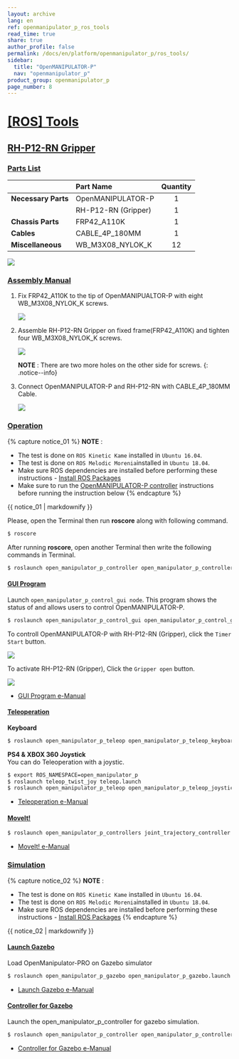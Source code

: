 ```yaml
---
layout: archive
lang: en
ref: openmanipulator_p_ros_tools
read_time: true
share: true
author_profile: false
permalink: /docs/en/platform/openmanipulator_p/ros_tools/
sidebar:
  title: "OpenMANIPULATOR-P"
  nav: "openmanipulator_p"
product_group: openmanipulator_p
page_number: 8
---
```


<style>body {counter-reset: h1 7 !important;}</style>

# [[ROS] Tools](#ros-tools)

## [RH-P12-RN Gripper](#rh-p12-rn-gripper)

### [Parts List](#parts-list)

|                     | Part Name           | Quantity |
|:--------------------|:--------------------|:--------:|
| **Necessary Parts** | OpenMANIPULATOR-P   |    1     |
|                     | RH-P12-RN (Gripper) |    1     |
| **Chassis Parts**   | FRP42_A110K         |    1     |
| **Cables**          | CABLE_4P_180MM      |    1     |
| **Miscellaneous**   | WB_M3X08_NYLOK_K    |    12    |


![](/assets/images/platform/openmanipulator_p/open_manipulator_gripper_assembly_01.png)

### [Assembly Manual](#assembly-manual)

1. Fix FRP42_A110K to the tip of OpenMANIPUALTOR-P with eight WB_M3X08_NYLOK_K screws.
 
    ![](/assets/images/platform/openmanipulator_p/open_manipulator_gripper_assembly_02.png)

2. Assemble RH-P12-RN Gripper on fixed frame(FRP42_A110K) and tighten four WB_M3X08_NYLOK_K screws.
  
    ![](/assets/images/platform/openmanipulator_p/open_manipulator_gripper_assembly_03.png)
    
    **NOTE** : There are two more holes on the other side for screws.
    {: .notice--info}

3. Connect OpenMANIPULATOR-P and RH-P12-RN with CABLE_4P_180MM Cable.

    ![](/assets/images/platform/openmanipulator_p/open_manipulator_gripper_assembly_04.png)

### [Operation](#operation)

{% capture notice_01 %}
**NOTE** :  
- The test is done on `ROS Kinetic Kame` installed in `Ubuntu 16.04`.
- The test is done on `ROS Melodic Morenia`installed in `Ubuntu 18.04`.
- Make sure ROS dependencies are installed before performing these instructions - [Install ROS Packages](/docs/en/platform/openmanipulator_p/ros_setup/#install-ros-packages)
- Make sure to run the [OpenMANIPULATOR-P controller](/docs/en/platform/openmanipulator_p/ros_controller_package/#launch-controller) instructions before running the instruction below
{% endcapture %}
<div class="notice--info">{{ notice_01 | markdownify }}</div>

Please, open the Terminal then run **roscore** along with following command.  

```bash
$ roscore
```
 
After running **roscore**, open another Terminal then write the following commands in Terminal.  

```bash
$ roslaunch open_manipulator_p_controller open_manipulator_p_controller.launch with_gripper:=true
```

#### [GUI Program](#gui-program)

Launch `open_manipulator_p_control_gui node`. This program shows the status of and allows users to control OpenMANIPULATOR-P.

```bash
$ roslaunch open_manipulator_p_control_gui open_manipulator_p_control_gui.launch with_gripper:=true
```

To controll OpenMANIPULATOR-P with RH-P12-RN (Gripper), click the `Timer Start` button.  

![](/assets/images/platform/openmanipulator_p/open_manipulator_gripper_operation_01.png)


To activate RH-P12-RN (Gripper), Click the `Gripper open` button.


![](/assets/images/platform/openmanipulator_p/open_manipulator_gripper_operation_02.png)


- [GUI Program e-Manual](/docs/en/platform/openmanipulator_p/ros_operation/#ros-operation)  

#### [Teleoperation](#teleoperation)

**Keyboard**  

```bash
$ roslaunch open_manipulator_p_teleop open_manipulator_p_teleop_keyboard.launch with_gripper:=true
```

**PS4 & XBOX 360 Joystick**  
You can do Teleoperation with a joystic.

```bash
$ export ROS_NAMESPACE=open_manipulator_p
$ roslaunch teleop_twist_joy teleop.launch
$ roslaunch open_manipulator_p_teleop open_manipulator_p_teleop_joystick.launch with_gripper:=true
```

- [Teleoperation e-Manual](/docs/en/platform/openmanipulator_p/ros_operation/#teleoperation)

#### [MoveIt!](#moveit)

```bash 
$ roslaunch open_manipulator_p_controllers joint_trajectory_controller.launch sim:=false with_gripper:=true
```
- [MoveIt! e-Manual](/docs/en/platform/openmanipulator_p/ros_operation/#moveit)

### [Simulation](#simulation)

{% capture notice_02 %}
**NOTE** :  
- The test is done on `ROS Kinetic Kame` installed in `Ubuntu 16.04`.
- The test is done on `ROS Melodic Morenia`installed in `Ubuntu 18.04`.
- Make sure ROS dependencies are installed before performing these instructions - [Install ROS Packages](/docs/en/platform/openmanipulator_p/ros_setup/#install-ros-packages)
{% endcapture %}
<div class="notice--info">{{ notice_02 | markdownify }}</div>

#### [Launch Gazebo](#launch-gazebo)

Load OpenManipulator-PRO on Gazebo simulator

```bash
$ roslaunch open_manipulator_p_gazebo open_manipulator_p_gazebo.launch with_gripper:=true
```

- [Launch Gazebo e-Manual](/docs/en/platform/openmanipulator_p/ros_simulation/#launch-gazebo)

#### [Controller for Gazebo](#controller-for-gazebo)

Launch the open_manipulator_p_controller for gazebo simulation.

```bash
$ roslaunch open_manipulator_p_controller open_manipulator_p_controller.launch use_platform:=false with_gripper:=true
```
- [Controller for Gazebo e-Manual](/docs/en/platform/openmanipulator_p/ros_simulation/#controller-for-gazebo)
